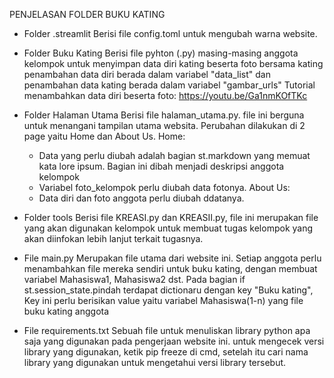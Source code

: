 PENJELASAN FOLDER BUKU KATING

- Folder .streamlit 
Berisi file config.toml untuk mengubah warna website.

- Folder Buku Kating
Berisi file pyhton (.py) masing-masing anggota kelompok untuk menyimpan data diri kating beserta foto bersama kating
penambahan data diri berada dalam variabel "data_list" dan penambahan data kating berada dalam variabel "gambar_urls"
Tutorial menambahkan data diri beserta foto: https://youtu.be/Ga1nmKOfTKc

- Folder Halaman Utama
Berisi file halaman_utama.py. file ini berguna untuk menangani tampilan utama websita. Perubahan dilakukan di 2 page yaitu Home dan About Us.
Home:
  - Data yang perlu diubah adalah bagian st.markdown yang memuat kata lore ipsum. Bagian ini dibah menjadi deskripsi anggota kelompok
  - Variabel foto_kelompok perlu diubah data fotonya.
About Us:
  - Data diri dan foto anggota perlu diubah ddatanya.

- Folder tools
Berisi file KREASI.py dan KREASII.py, file ini merupakan file yang akan digunakan kelompok untuk membuat tugas kelompok 
yang akan diinfokan lebih lanjut terkait tugasnya.

- File main.py
Merupakan file utama dari website ini. Setiap anggota perlu menambahkan file mereka sendiri untuk buku kating, 
dengan membuat variabel Mahasiswa1, Mahasiswa2 dst.
Pada bagian if st.session_state.pindah terdapat dictionaru dengan key "Buku kating", Key ini perlu berisikan value yaitu variabel Mahasiswa(1-n) yang 
file buku kating anggota

- File requirements.txt
Sebuah file untuk menuliskan library python apa saja yang digunakan pada pengerjaan website ini.
untuk mengecek versi library yang digunakan, 
ketik pip freeze di cmd, setelah itu cari nama library yang digunakan untuk mengetahui versi library tersebut.
